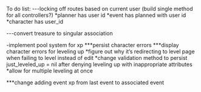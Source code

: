To do list: 
---locking off routes based on current user 
(build single method for all controllers?)
*planner has user id 
*event has planned with user id 
*character has user_id

---convert treasure to singular association

-implement pool system for xp
***persist character errors
***display character errors for leveling up
*figure out why it’s redirecting to level page when failing 
to level instead of edit
*change validation method to persist just_leveled_up = nil
after denying leveling up with inappropriate attributes
*allow for multiple leveling at once

***change adding event xp from last event to associated event